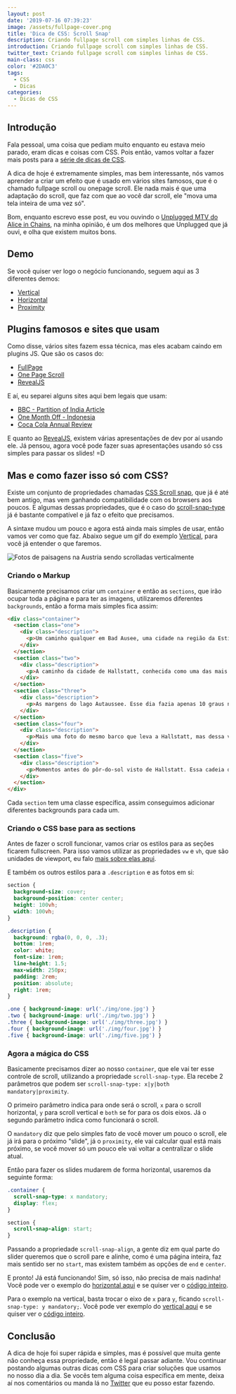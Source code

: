 ```yaml
---
layout: post
date: '2019-07-16 07:39:23'
image: /assets/fullpage-cover.png
title: 'Dica de CSS: Scroll Snap'
description: Criando fullpage scroll com simples linhas de CSS.
introduction: Criando fullpage scroll com simples linhas de CSS.
twitter_text: Criando fullpage scroll com simples linhas de CSS.
main-class: css
color: '#2DA0C3'
tags:
  - CSS
  - Dicas
categories:
  - Dicas de CSS
---
```

## Introdução

Fala pessoal, uma coisa que pediam muito enquanto eu estava meio parado, eram dicas e coisas com CSS. Pois então, vamos voltar a fazer mais posts para a [série de dicas de CSS](https://willianjusten.com.br/series/#dicas-de-css).

A dica de hoje é extremamente simples, mas bem interessante, nós vamos aprender a criar um efeito que é usado em vários sites famosos, que é o chamado fullpage scroll ou onepage scroll. Ele nada mais é que uma adaptação do scroll, que faz com que ao você dar scroll, ele "mova uma tela inteira de uma vez só".

Bom, enquanto escrevo esse post, eu vou ouvindo o [Unplugged MTV do Alice in Chains](https://open.spotify.com/album/5PdgIAHzwDvTZRjIGSQGtN?si=FA3a1dtIQnmRZH_c50E0Xg), na minha opinião, é um dos melhores que Unplugged que já ouvi, e olha que existem muitos bons.

## Demo

Se você quiser ver logo o negócio funcionando, seguem aqui as 3 diferentes demos:

* [Vertical](https://labs.willianjusten.com.br/scroll-snap/vertical)
* [Horizontal](https://labs.willianjusten.com.br/scroll-snap/horizontal)
* [Proximity](https://labs.willianjusten.com.br/scroll-snap/proximity)

## Plugins famosos e sites que usam

Como disse, vários sites fazem essa técnica, mas eles acabam caindo em plugins JS. Que são os casos do:

* [FullPage](https://alvarotrigo.com/fullPage/)
* [One Page Scroll](http://www.thepetedesign.com/demos/onepage_scroll_demo.html)
* [RevealJS](https://revealjs.com/#/)

E aí, eu separei alguns sites aqui bem legais que usam:

* [BBC - Partition of India Article](https://www.bbc.co.uk/news/resources/idt-d88680d1-26f2-4863-be95-83298fd01e02)
* [One Month Off - Indonesia](https://readymag.com/repponen/20907/10/)
* [Coca Cola Annual Review](https://www.coca-colacompany.com/annual-review/2017/index.html)

E quanto ao [RevealJS](https://revealjs.com/#/), existem várias apresentações de dev por aí usando ele. Já pensou, agora você pode fazer suas apresentações usando só css simples para passar os slides! =D

## Mas e como fazer isso só com CSS?

Existe um conjunto de propriedades chamadas [CSS Scroll snap](https://caniuse.com/#feat=css-snappoints), que já é até bem antigo, mas vem ganhando compatibilidade com os browsers aos poucos. E algumas dessas propriedades, que é o caso do [scroll-snap-type](https://developer.mozilla.org/en-US/docs/Web/CSS/scroll-snap-type) já é bastante compatível e já faz o efeito que precisamos.

A sintaxe mudou um pouco e agora está ainda mais simples de usar, então vamos ver como que faz. Abaixo segue um gif do exemplo [Vertical](https://labs.willianjusten.com.br/scroll-snap/vertical), para você já entender o que faremos.

![Fotos de paisagens na Austria sendo scrolladas verticalmente](/assets/scroll-snap.gif)

### Criando o Markup

Basicamente precisamos criar um `container` e então as `sections`, que irão ocupar toda a página e para ter as imagens, utilizaremos diferentes `backgrounds`, então a forma mais simples fica assim:

```html
<div class="container">
  <section class="one">
    <div class="description">
      <p>Um caminho qualquer em Bad Ausee, uma cidade na região da Estíria que tem pouco mais de 5 mil habitantes.</p>
    </div>
  </section>
  <section class="two">
    <div class="description">
      <p>A caminho da cidade de Hallstatt, conhecida como uma das mais bonitas do mundo. Para chegar lá, somente de barco ou dando uma grande volta pelo lago de mesmo nome.</p>
    </div>
  </section>
  <section class="three">
    <div class="description">
      <p>As margens do lago Autaussee. Esse dia fazia apenas 10 graus negativos, mas eu queria muito passear e explorar todos os lugares.</p>
    </div>
  </section>
  <section class="four">
    <div class="description">
      <p>Mais uma foto do mesmo barco que leva a Hallstatt, mas dessa vez do meu drone, amo como a reflexão ficou tão azul em contraste com as montanhas.</p>
    </div>
  </section>
  <section class="five">
    <div class="description">
      <p>Momentos antes do pôr-do-sol visto de Hallstatt. Essa cadeia de montanhas é realmente maravilhosa!</p>
    </div>
  </section>
</div>
```

Cada `section` tem uma classe específica, assim conseguimos adicionar diferentes backgrounds para cada um.

### Criando o CSS base para as sections

Antes de fazer o scroll funcionar, vamos criar os estilos para as seções ficarem fullscreen. Para isso vamos utilizar as propriedades `vw` e `vh`, que são unidades de viewport, eu falo [mais sobre elas aqui](https://willianjusten.com.br/como-criar-secoes-fullscreen-com-css/).

E também os outros estilos para a `.description` e as fotos em si:

```css
section {
  background-size: cover;
  background-position: center center;
  height: 100vh;
  width: 100vh;
}

.description {
  background: rgba(0, 0, 0, .3);
  bottom: 1rem;
  color: white;
  font-size: 1rem;
  line-height: 1.5;
  max-width: 250px;
  padding: 2rem;
  position: absolute;
  right: 1rem;
}

.one { background-image: url('./img/one.jpg') }
.two { background-image: url('./img/two.jpg') }
.three { background-image: url('./img/three.jpg') }
.four { background-image: url('./img/four.jpg') }
.five { background-image: url('./img/five.jpg') }
```

### Agora a mágica do CSS

Basicamente precisamos dizer ao nosso `container`, que ele vai ter esse controle de scroll, utilizando a propriedade `scroll-snap-type`. Ela recebe 2 parâmetros que podem ser `scroll-snap-type: x|y|both mandatory|proximity`.

O primeiro parâmetro indica para onde será o scroll, `x` para o scroll horizontal, `y` para scroll vertical e `both` se for para os dois eixos. Já o segundo parâmetro indica como funcionará o scroll.

O `mandatory` diz que pelo simples fato de você mover um pouco o scroll, ele já irá para o próximo "slide", já o `proximity`, ele vai calcular qual está mais próximo, se você mover só um pouco ele vai voltar a centralizar o slide atual.

Então para fazer os slides mudarem de forma horizontal, usaremos da seguinte forma:

```css
.container {
  scroll-snap-type: x mandatory;
  display: flex;
}

section {
  scroll-snap-align: start;
}
```

Passando a propriedade `scroll-snap-align`, a gente diz em qual parte do slider queremos que o scroll pare e alinhe, como é uma página inteira, faz mais sentido ser no `start`, mas existem também as opções de `end` e `center`.

E pronto! Já está funcionando! Sim, só isso, não precisa de mais nadinha! Você pode ver o exemplo do [horizontal aqui](https://labs.willianjusten.com.br/scroll-snap/horizontal) e se quiser ver o [código inteiro](https://github.com/willianjusten/labs/blob/gh-pages/scroll-snap/horizontal.html).

Para o exemplo na vertical, basta trocar o eixo de `x` para `y`, ficando `scroll-snap-type: y mandatory;`. Você pode ver exemplo do [vertical aqui](https://labs.willianjusten.com.br/scroll-snap/vertical) e se quiser ver o [código inteiro](https://github.com/willianjusten/labs/blob/gh-pages/scroll-snap/vertical.html).

## Conclusão

A dica de hoje foi super rápida e simples, mas é possível que muita gente não conheça essa propriedade, então é legal passar adiante. Vou continuar postando algumas outras dicas com CSS para criar soluções que usamos no nosso dia a dia. Se vocês tem alguma coisa específica em mente, deixa aí nos comentários ou manda lá no [Twitter](https://twitter.com/Willian_justen) que eu posso estar fazendo.
